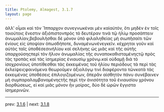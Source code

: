 ```yaml
---
title: Ptolemy, Almagest, 3.1.7
layout: page
---
```


ἀλλ' οἶμαι καὶ τὸν Ἵππαρχον συνεγνωκέναι μὲν καὶαὐτόν, ὅτι μηδὲν ἐν τοῖς τοιούτοις ἔνεστιν ἀξιόπιστονπρὸς τὸ δευτέραν τινὰ τῷ ἡλίῳ προσάπτειν ἀνωμαλίαν,βεβουλῆσθαι δὲ μόνον ὑπὸ φιλαληθείας μὴ σιωπῆσαίτι τῶν ἐνίους εἰς ὑποψίαν ὁπωσδήποτε, δυναμένωνἐνεγκεῖν. κέχρηται γοῦν καὶ αὐτὸς ταῖς ὑποθέσεσινἡλίου καὶ σελήνης ὡς μιᾶς καὶ τῆς αὐτῆς ὑπαρχούσηςπερὶ τὸν ἥλιον ἀνωμαλίας τῆς συναποκαθισταμένηςτῷ πρὸς τὰς τροπὰς καὶ τὰς ἰσημερίας ἐνιαυσίῳ χρόνῳ.καὶ οὐδαμῇ διὰ τὸ ἰσοχρονίους ὑποτίθεσθαι τὰς ἐκκειμένας τοῦ ἡλίου περιόδους τὰ περὶ τὰς ἐκλείψειςφαινόμενα θεωροῦμεν ἀξιολόγῳ τινὶ διαφέροντα τῶνκατὰ τὰς ἐκκειμένας ὑποθέσεις ἐπιλογιζομένων, ὅπερἂν αἰσθητὸν πάνυ συνέβαινεν μὴ συμπαραλαμβανομένηςτῆς περὶ τὴν ἀνισότητα τοῦ ἐνιαυσίου χρόνου διορθώσεως, εἰ καὶ μιᾶς μόνον ἦν μοίρας, δύο δὲ ὡρῶν ἔγγιστα ἰσημερινῶν.

---

prev: [3.1.6](../3.1.6/) | next: [3.1.8](../3.1.8/)

